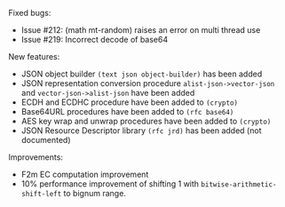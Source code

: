 Fixed bugs:

- Issue #212: (math mt-random) raises an error on multi thread use
- Issue #219: Incorrect decode of base64

New features:

- JSON object builder `(text json object-builder)` has been added
- JSON representation conversion procedure `alist-json->vector-json` and `vector-json->alist-json` have been added
- ECDH and ECDHC procedure have been added to `(crypto)`
- Base64URL procedures have been added to `(rfc base64)`
- AES key wrap and unwrap procedures have been added to `(crypto)`
- JSON Resource Descriptor library `(rfc jrd)` has been added (not documented)

Improvements:

- F2m EC computation improvement
- 10% performance improvement of shifting 1 with `bitwise-arithmetic-shift-left` to bignum range.